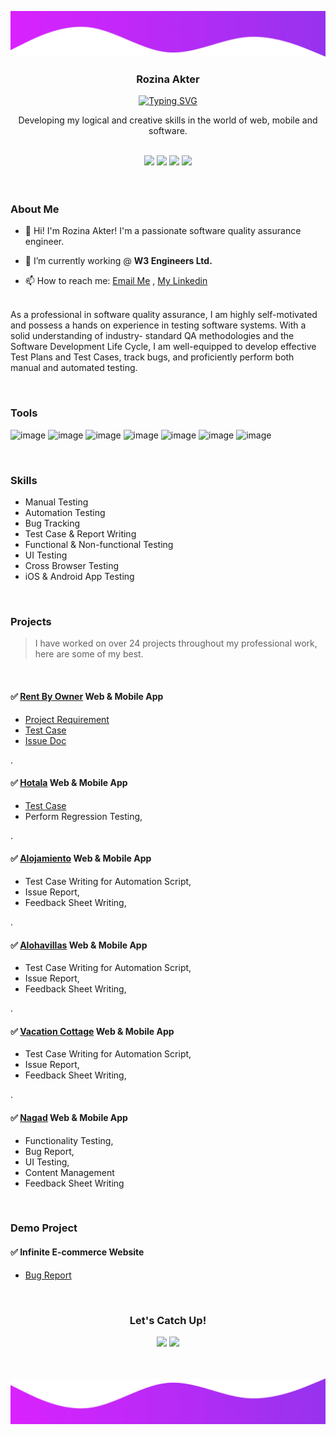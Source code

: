 ![top_banner](https://raw.githubusercontent.com/Rozinaranu/portfolio/main/assets/wavetop.png)

<div align='center'>
<h3>Rozina Akter</h3>
<a href="https://git.io/typing-svg"><img src="https://readme-typing-svg.demolab.com?font=Questrial&weight=600&pause=1500&color=9733EE&center=true&vCenter=true&random=false&width=435&lines=Software+Quality+Assurance+Engineer;Ensuring+Quality+for+Web+%26+Mobile+Apps" alt="Typing SVG" /></a>
<p>Developing my logical and creative skills in the world of web, mobile and software.</p>
</div>
<br>

<div align='center'>
<a href="https://drive.google.com/file/d/1hgPgQ0omiLe6d0BqBAqAr8EPrdk5kTEV/view?fbclid=IwAR3Pyf9_dFKDlxcKPD9YSdHyJO5xbrh6sOj12hOPqNQYd4QYttyxXskVQCM"><img src="https://img.shields.io/badge/Download%20My%20CV-8A2BE2"></a> 
<a href="https://github.com/Rozinaranu/portfolio/#tools"><img src="https://img.shields.io/badge/Tools%20I%20Use-8A2BE2"></a>  
<a href="https://github.com/Rozinaranu/portfolio/#skills"><img src="https://img.shields.io/badge/Skills-8A2BE2"></a>  
<a href="https://github.com/Rozinaranu/portfolio/#projects"><img src="https://img.shields.io/badge/Projects-8A2BE2"></a>  
</div>

<br>
<br>
 
### About Me

- 👋 Hi! I'm Rozina Akter! I'm a passionate software quality assurance engineer. 

- 💼 I’m currently working @ **W3 Engineers Ltd.**

- 📫 How to reach me: [Email Me](mailto:ranu.maisha18@gmail.com) , [My Linkedin](https://www.linkedin.com/in/rozina-ranu-540424215)

<p align="left">
<br/>As a professional in software quality assurance, I am highly self-motivated and possess a hands on experience in testing software systems. With a solid understanding of industry-
standard QA methodologies and the Software Development Life Cycle, I am well-equipped to develop effective Test Plans and Test Cases, track bugs, and proficiently perform
both manual and automated testing.
</p>

<br>


### Tools

![image](https://img.shields.io/badge/Postman-FF6C37?style=for-the-badge&logo=Postman&logoColor=white)
![image](https://img.shields.io/badge/Selenium-43B02A?style=for-the-badge&logo=Selenium&logoColor=white)
![image](	https://img.shields.io/badge/Trello-0052CC?style=for-the-badge&logo=trello&logoColor=white)
![image](https://img.shields.io/badge/Jira-0052CC?style=for-the-badge&logo=Jira&logoColor=white)
![image](https://img.shields.io/badge/Figma-F24E1E?style=for-the-badge&logo=figma&logoColor=white)
![image](https://img.shields.io/badge/VSCode-0078D4?style=for-the-badge&logo=visual%20studio%20code&logoColor=white)
![image](https://img.shields.io/badge/Slack-4A154B?style=for-the-badge&logo=slack&logoColor=white)

<br>

### Skills

- Manual Testing
- Automation Testing
- Bug Tracking
- Test Case & Report Writing
- Functional & Non-functional Testing
- UI Testing
- Cross Browser Testing
- iOS & Android App Testing

<br>

 ### Projects

> I have worked on over 24 projects throughout my professional work, here are some of my best.
<br>

#### ✅ [Rent By Owner](https://www.rentbyowner.com/) Web & Mobile App
- [Project Requirement](https://docs.google.com/document/d/1oq0JR_OLZCxpw2DF-qwRnOU6qzjy588p/edit?fbclid=IwAR3A6xBi3oay5eLFZLHWteKqz6mwmBWmUZNolixkdVMEi8KulBcNZdLCwA8)
- [Test Case](https://docs.google.com/spreadsheets/d/1i_1-XYE-h-1YWGeXR52tF8Z8PVrON9Ws/edit?fbclid=IwAR3fYg39pt8-My6LzhIDxl_i7cLn5auxIpcPNm5PFxabvTDEXZl7hRDm62o#gid=897443319)
- [Issue Doc](https://docs.google.com/spreadsheets/d/1ITie_V7ag-fxJ0shdpLtduNxXFDWERfmb-w-GnM6UVE/edit?fbclid=IwAR3rbBp27g62DS7likP0YYhV5hgmAy49MSw2cPzTciUejOQRLGFpV4XywWE#gid=0) 

<p>.</p>

#### ✅ [Hotala](https://www.hotala.com/) Web & Mobile App
- [Test Case](https://docs.google.com/spreadsheets/d/18BkANykKXuYnBxVQLZhBX1M757SMn6h7/edit?fbclid=IwAR3rbBp27g62DS7likP0YYhV5hgmAy49MSw2cPzTciUejOQRLGFpV4XywWE#gid=1810259130)
- Perform Regression Testing,

<p>.</p>

#### ✅ [Alojamiento](https://www.alojamiento.io/) Web & Mobile App
- Test Case Writing for Automation Script,
- Issue Report,
- Feedback Sheet Writing,

<p>.</p>

#### ✅ [Alohavillas](https://www.alohavillas.io/) Web & Mobile App
- Test Case Writing for Automation Script,
- Issue Report,
- Feedback Sheet Writing,

<p>.</p>

#### ✅ [Vacation Cottage](https://www.vacationcottages.com/) Web & Mobile App
- Test Case Writing for Automation Script,
- Issue Report,
- Feedback Sheet Writing,

<p>.</p>

#### ✅ [Nagad](https://nagad.com.bd/) Web & Mobile App
- Functionality Testing,
- Bug Report,
- UI Testing,
- Content Management
- Feedback Sheet Writing
      
<br>

### Demo Project

#### ✅ Infinite E-commerce Website
- [Bug Report](https://docs.google.com/spreadsheets/d/120ECgtZ_SVK7k-GLyh0bGGvoF959pNR7j7CECIm20Vo/edit?fbclid=IwAR0P5r6aDcBdSKs6FGym11i_Tzr4mZZgOyNkp-2iMwi9EFPMtT74VEQ_l5Y#gid=0)

<br>

<div align='center'>
<h3>Let's Catch Up!</h3>
 <a href="https://www.linkedin.com/in/rozina-ranu-540424215"><img src="https://img.shields.io/badge/LinkedIn-0077B5?style=for-the-badge&logo=linkedin&logoColor=white"></a>  
 <a href="mailto:ranu.maisha18@gmail.com"><img src="https://img.shields.io/badge/Gmail-D14836?style=for-the-badge&logo=gmail&logoColor=white"></a>
</div>
<br>
<br>

![bottom_banner](https://raw.githubusercontent.com/Rozinaranu/portfolio/main/assets/wavebottom.png)
